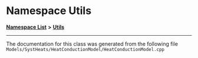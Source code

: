 

# Namespace Utils



[**Namespace List**](namespaces.md) **>** [**Utils**](namespace_utils.md)







































































------------------------------
The documentation for this class was generated from the following file `Models/SystHeats/HeatConductionModel/HeatConductionModel.cpp`

